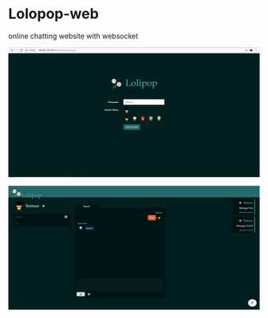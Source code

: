 # Lolopop-web
online chatting website with websocket

![images](https://github.com/MingxinChen/Lolipop-web/blob/master/log.PNG)  

![images](https://github.com/MingxinChen/Lolipop-web/blob/master/main.PNG)
